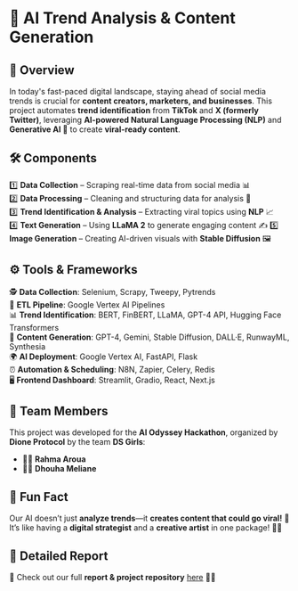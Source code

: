 # 🚀 AI Trend Analysis & Content Generation  

## 🌟 Overview  
In today's fast-paced digital landscape, staying ahead of social media trends is crucial for **content creators, marketers, and businesses**. This project automates **trend identification** from **TikTok** and **X (formerly Twitter)**, leveraging **AI-powered Natural Language Processing (NLP)** and **Generative AI 🤖** to create **viral-ready content**.  

## 🛠️ Components  
1️⃣ **Data Collection** – Scraping real-time data from social media 📊  
2️⃣ **Data Processing** – Cleaning and structuring data for analysis 🧹  
3️⃣ **Trend Identification & Analysis** – Extracting viral topics using **NLP** 📈  
4️⃣ **Text Generation** – Using **LLaMA 2** to generate engaging content ✍️
5️⃣ **Image Generation** – Creating AI-driven visuals with **Stable Diffusion** 🖼️  

## ⚙️ Tools & Frameworks  
🕵️ **Data Collection**: Selenium, Scrapy, Tweepy, Pytrends  
🚀 **ETL Pipeline**: Google Vertex AI Pipelines  
📊 **Trend Identification**: BERT, FinBERT, LLaMA, GPT-4 API, Hugging Face Transformers  
📝 **Content Generation**: GPT-4, Gemini, Stable Diffusion, DALL·E, RunwayML, Synthesia  
🌍 **AI Deployment**: Google Vertex AI, FastAPI, Flask  
⏰ **Automation & Scheduling**: N8N, Zapier, Celery, Redis  
🖥️ **Frontend Dashboard**: Streamlit, Gradio, React, Next.js  

## 👥 Team Members  
This project was developed for the **AI Odyssey Hackathon**, organized by **Dione Protocol** by the team **DS Girls**:  
- 👩‍💻 **Rahma Aroua**  
- 👩‍💻 **Dhouha Meliane**  

## 🎉 Fun Fact  
Our AI doesn’t just **analyze trends**—it **creates content that could go viral!** 🌟  
It’s like having a **digital strategist** and a **creative artist** in one package! 🎨💡  

## 📑 Detailed Report  
📌 Check out our full **report & project repository** [here]([link-to-detailed-report](https://github.com/rahmaaroua/AI-TrendGen/blob/main/AI_Odyssey_Hackathon_report.pdf)) 📂🔗  

